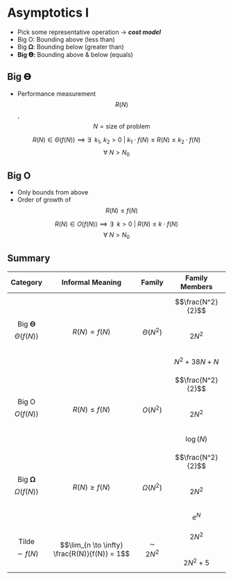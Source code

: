 # Asymptotics I
* Pick some representative operation → ***cost model***
* Big O: Bounding above (less than)
* Big 𝛀: Bounding below (greater than)
* **Big 𝚯:** Bounding above & below (equals)

## Big 𝚯
* Performance measurement $$R(N)$$, $$N = \text{size of problem}$$

$$
R(N) \in \Theta(f(N)) \implies \exists\ \ k_1,\ k_2 > 0 \ |\ k_1 \cdot f(N) \leq R(N) \leq k_2 \cdot f(N)
$$
$$
\forall\ N > N_0
$$

## Big O
* Only bounds from above
* Order of growth of $$R(N) \leq f(N)$$

$$
R(N) \in O(f(N)) \implies \exists\ \ k > 0 \ |\ R(N) \leq k \cdot f(N)
$$
$$
\forall\ N > N_0
$$

## Summary
| Category                   | Informal Meaning                              | Family          | Family Members                                       |
|:--------------------------:|:---------------------------------------------:|:---------------:|:----------------------------------------------------:|
| Big 𝚯 <br>$$\Theta(f(N))$$ | $$R(N) \propto f(N)$$                         | $$\Theta(N^2)$$ | $$\frac{N^2}{2}$$ <br>$$2N^2$$ <br>$$N^2 + 38N + N$$ |
| Big O <br>$$O(f(N))$$      | $$R(N) \leq f(N)$$                            | $$O(N^2)$$      | $$\frac{N^2}{2}$$ <br>$$2N^2$$ <br>$$\log(N)$$       |
| Big 𝛀 <br>$$\Omega(f(N))$$ | $$R(N) \geq f(N)$$                            | $$\Omega(N^2)$$ | $$\frac{N^2}{2}$$ <br>$$2N^2$$ <br>$$e^N$$           |
| Tilde <br>$$\sim f(N)$$    | $$\lim_{n \to \infty} \frac{R(N)}{f(N)} = 1$$ | $$\sim 2N^2$$   | $$2N^2$$ <br>$$2N^2 + 5$$                            |
